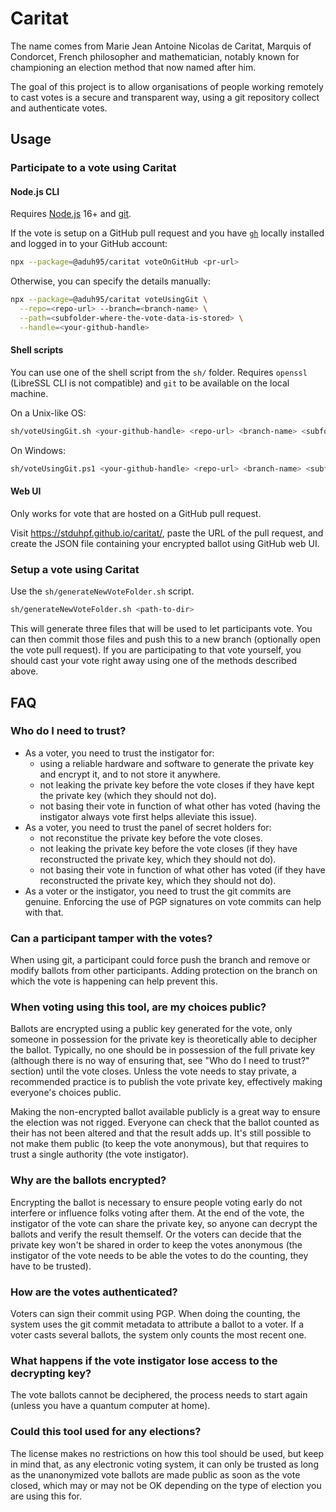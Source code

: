 # Caritat

The name comes from Marie Jean Antoine Nicolas de Caritat, Marquis of Condorcet,
French philosopher and mathematician, notably known for championing an election
method that now named after him.

The goal of this project is to allow organisations of people working remotely to
cast votes is a secure and transparent way, using a git repository collect and
authenticate votes.

## Usage

### Participate to a vote using Caritat

#### Node.js CLI

Requires [Node.js](https://nodejs.org) 16+ and [git](https://git-scm.com).

If the vote is setup on a GitHub pull request and you have
[`gh`](https://cli.github.com) locally installed and logged in to your GitHub
account:

```sh
npx --package=@aduh95/caritat voteOnGitHub <pr-url>
```

Otherwise, you can specify the details manually:

```sh
npx --package=@aduh95/caritat voteUsingGit \
  --repo=<repo-url> --branch=<branch-name> \
  --path=<subfolder-where-the-vote-data-is-stored> \
  --handle=<your-github-handle>
```

#### Shell scripts

You can use one of the shell script from the `sh/` folder. Requires `openssl`
(LibreSSL CLI is not compatible) and `git` to be available on the local machine.

On a Unix-like OS:

```sh
sh/voteUsingGit.sh <your-github-handle> <repo-url> <branch-name> <subfolder-where-the-vote-data-is-stored>
```

On Windows:

```sh
sh/voteUsingGit.ps1 <your-github-handle> <repo-url> <branch-name> <subfolder-where-the-vote-data-is-stored>
```

#### Web UI

Only works for vote that are hosted on a GitHub pull request.

Visit <https://stduhpf.github.io/caritat/>, paste the URL of the pull request,
and create the JSON file containing your encrypted ballot using GitHub web UI.

### Setup a vote using Caritat

Use the `sh/generateNewVoteFolder.sh` script.

```sh
sh/generateNewVoteFolder.sh <path-to-dir>
```

This will generate three files that will be used to let participants vote. You
can then commit those files and push this to a new branch (optionally open the
vote pull request). If you are participating to that vote yourself, you should
cast your vote right away using one of the methods described above.

## FAQ

### Who do I need to trust?

- As a voter, you need to trust the instigator for:
  - using a reliable hardware and software to generate the private key and
    encrypt it, and to not store it anywhere.
  - not leaking the private key before the vote closes if they have kept the
    private key (which they should not do).
  - not basing their vote in function of what other has voted (having the
    instigator always vote first helps alleviate this issue).
- As a voter, you need to trust the panel of secret holders for:
  - not reconstitue the private key before the vote closes.
  - not leaking the private key before the vote closes (if they have
    reconstructed the private key, which they should not do).
  - not basing their vote in function of what other has voted (if they have
    reconstructed the private key, which they should not do).
- As a voter or the instigator, you need to trust the git commits are genuine.
  Enforcing the use of PGP signatures on vote commits can help with that.

### Can a participant tamper with the votes?

When using git, a participant could force push the branch and remove or modify
ballots from other participants. Adding protection on the branch on which the
vote is happening can help prevent this.

### When voting using this tool, are my choices public?

Ballots are encrypted using a public key generated for the vote, only someone in
possession for the private key is theoretically able to decipher the ballot.
Typically, no one should be in possession of the full private key (although
there is no way of ensuring that, see "Who do I need to trust?" section) until
the vote closes. Unless the vote needs to stay private, a recommended practice
is to publish the vote private key, effectively making everyone's choices
public.

Making the non-encrypted ballot available publicly is a great way to ensure the
election was not rigged. Everyone can check that the ballot counted as their has
not been altered and that the result adds up. It's still possible to not make
them public (to keep the vote anonymous), but that requires to trust a single
authority (the vote instigator).

### Why are the ballots encrypted?

Encrypting the ballot is necessary to ensure people voting early do not
interfere or influence folks voting after them. At the end of the vote, the
instigator of the vote can share the private key, so anyone can decrypt the
ballots and verify the result themself. Or the voters can decide that the
private key won't be shared in order to keep the votes anonymous (the instigator
of the vote needs to be able the votes to do the counting, they have to be
trusted).

### How are the votes authenticated?

Voters can sign their commit using PGP. When doing the counting, the system uses
the git commit metadata to attribute a ballot to a voter. If a voter casts
several ballots, the system only counts the most recent one.

### What happens if the vote instigator lose access to the decrypting key?

The vote ballots cannot be deciphered, the process needs to start again (unless
you have a quantum computer at home).

### Could this tool used for any elections?

The license makes no restrictions on how this tool should be used, but keep in
mind that, as any electronic voting system, it can only be trusted as long as
the unanonymized vote ballots are made public as soon as the vote closed, which
may or may not be OK depending on the type of election you are using this for.
